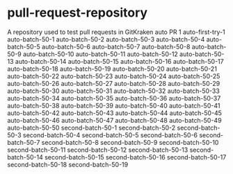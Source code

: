 # pull-request-repository
A repository used to test pull requests in GitKraken
auto PR 1
auto-first-try-1
auto-batch-50-1
auto-batch-50-2
auto-batch-50-3
auto-batch-50-4
auto-batch-50-5
auto-batch-50-6
auto-batch-50-7
auto-batch-50-8
auto-batch-50-9
auto-batch-50-10
auto-batch-50-11
auto-batch-50-12
auto-batch-50-13
auto-batch-50-14
auto-batch-50-15
auto-batch-50-16
auto-batch-50-17
auto-batch-50-18
auto-batch-50-19
auto-batch-50-20
auto-batch-50-21
auto-batch-50-22
auto-batch-50-23
auto-batch-50-24
auto-batch-50-25
auto-batch-50-26
auto-batch-50-27
auto-batch-50-28
auto-batch-50-29
auto-batch-50-30
auto-batch-50-31
auto-batch-50-32
auto-batch-50-33
auto-batch-50-34
auto-batch-50-35
auto-batch-50-36
auto-batch-50-37
auto-batch-50-38
auto-batch-50-39
auto-batch-50-40
auto-batch-50-41
auto-batch-50-42
auto-batch-50-43
auto-batch-50-44
auto-batch-50-45
auto-batch-50-46
auto-batch-50-47
auto-batch-50-48
auto-batch-50-49
auto-batch-50-50
second-batch-50-1
second-batch-50-2
second-batch-50-3
second-batch-50-4
second-batch-50-5
second-batch-50-6
second-batch-50-7
second-batch-50-8
second-batch-50-9
second-batch-50-10
second-batch-50-11
second-batch-50-12
second-batch-50-13
second-batch-50-14
second-batch-50-15
second-batch-50-16
second-batch-50-17
second-batch-50-18
second-batch-50-19
